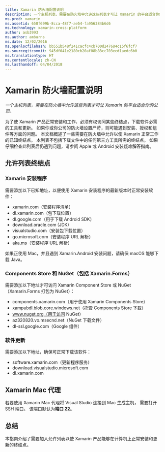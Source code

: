```yaml
---
title: Xamarin 防火墙配置说明
description: 一个主机列表，需要在防火墙中允许这些列表才可让 Xamarin 的平台适合你的公司。
ms.prod: xamarin
ms.assetid: 658f699b-8cca-48f7-ae54-fa956384b6d6
ms.technology: xamarin-cross-platform
author: asb3993
ms.author: amburns
ms.date: 12/02/2016
ms.openlocfilehash: bb551b548f241cacfc4cb700d247684c15f6fcf7
ms.sourcegitcommit: 945df041e2180cb20af08b83cc703ecd1aedc6b0
ms.translationtype: HT
ms.contentlocale: zh-CN
ms.lasthandoff: 04/04/2018
---
```

# <a name="xamarin-firewall-configuration-instructions"></a>Xamarin 防火墙配置说明

_一个主机列表，需要在防火墙中允许这些列表才可让 Xamarin 的平台适合你的公司。_

为了使 Xamarin 产品正常安装和工作，必须有权访问某些终结点，下载软件必需的工具和更新。 如果你或你公司的防火墙设置严苛，则可能遇到安装、授权和组件等方面的问题。 本文档概述了一些需要在防火墙中允许以使 Xamarin 正常工作的已知终结点。 本列表不包括下载文件中的任何第三方工具所需的终结点。 如果仔细检查此列表后仍遇到问题，请参阅 Apple 或 Android 安装疑难解答指南。

## <a name="endpoints-to-whitelist"></a>允许列表终结点

### <a name="xamarin-installer"></a>Xamarin 安装程序

需要添加以下已知地址，以便使用 Xamarin 安装程序的最新版本时正常安装软件：

-  xamarin.com（安装程序清单）
-  dl.xamarin.com（包下载位置）
-  dl.google.com（用于下载 Android SDK）
-  download.oracle.com (JDK)
-  visualstudio.com（安装包下载位置）
-  go.microsoft.com（安装程序 URL 解析）
-  aka.ms（安装程序 URL 解析）

如果正使用 Mac，并且遇到 Xamarin.Android 安装问题，请确保 macOS 能够下载 Java。


### <a name="components-store-and-nuget-including-xamarinforms"></a>Components Store 和 NuGet（包括 Xamarin.Forms）

需要添加以下地址才可访问 Xamarin Component Store 或 NuGet（Xamarin.Forms 打包为 NuGet）：

-  components.xamarin.com（用于使用 Xamarin Components Store）
-  xampubdl.blob.core.windows.net（托管 Components Store 下载）
-  www.nuget.org（用于访问 NuGet）
-  az320820.vo.msecnd.net（NuGet 下载文件）
-  dl-ssl.google.com（Google 组件）


### <a name="software-updates"></a>软件更新

需要添加以下地址，确保可正常下载该软件：

-  software.xamarin.com（更新程序服务）
-  download.visualstudio.microsoft.com
-  dl.xamarin.com

## <a name="xamarin-mac-agent"></a>Xamarin Mac 代理

若要使用 Xamarin Mac 代理将 Visual Studio 连接到 Mac 生成主机， 需要打开 SSH 端口。 该端口默认为**端口 22**。

## <a name="summary"></a>总结

本指南介绍了需要加入允许列表以使 Xamarin 产品能够在计算机上正常安装和更新的终结点。